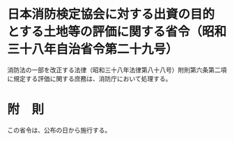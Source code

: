 # 日本消防検定協会に対する出資の目的とする土地等の評価に関する省令（昭和三十八年自治省令第二十九号）
消防法の一部を改正する法律（昭和三十八年法律第八十八号）附則第六条第二項に規定する評価に関する庶務は、消防庁において処理する。
# 附　則
この省令は、公布の日から施行する。
